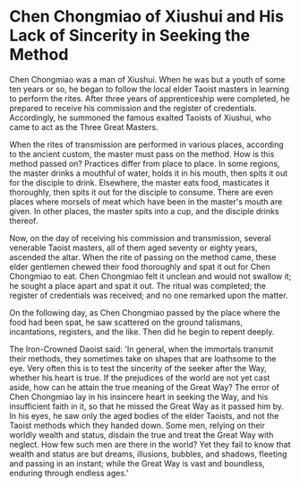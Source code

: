 # Chen Chongmiao of Xiushui and His Lack of Sincerity in Seeking the Method

Chen Chongmiao was a man of Xiushui. When he was but a youth of some ten years or so, he began to follow the local elder Taoist masters in learning to perform the rites. After three years of apprenticeship were completed, he prepared to receive his commission and the register of credentials. Accordingly, he summoned the famous exalted Taoists of Xiushui, who came to act as the Three Great Masters.

When the rites of transmission are performed in various places, according to the ancient custom, the master must pass on the method. How is this method passed on? Practices differ from place to place. In some regions, the master drinks a mouthful of water, holds it in his mouth, then spits it out for the disciple to drink. Elsewhere, the master eats food, masticates it thoroughly, then spits it out for the disciple to consume. There are even places where morsels of meat which have been in the master's mouth are given. In other places, the master spits into a cup, and the disciple drinks thereof.

Now, on the day of receiving his commission and transmission, several venerable Taoist masters, all of them aged seventy or eighty years, ascended the altar. When the rite of passing on the method came, these elder gentlemen chewed their food thoroughly and spat it out for Chen Chongmiao to eat. Chen Chongmiao felt it unclean and would not swallow it; he sought a place apart and spat it out. The ritual was completed; the register of credentials was received; and no one remarked upon the matter.

On the following day, as Chen Chongmiao passed by the place where the food had been spat, he saw scattered on the ground talismans, incantations, registers, and the like. Then did he begin to repent deeply.

The Iron-Crowned Daoist said: 'In general, when the immortals transmit their methods, they sometimes take on shapes that are loathsome to the eye. Very often this is to test the sincerity of the seeker after the Way, whether his heart is true. If the prejudices of the world are not yet cast aside, how can he attain the true meaning of the Great Way? The error of Chen Chongmiao lay in his insincere heart in seeking the Way, and his insufficient faith in it, so that he missed the Great Way as it passed him by. In his eyes, he saw only the aged bodies of the elder Taoists, and not the Taoist methods which they handed down. Some men, relying on their worldly wealth and status, disdain the true and treat the Great Way with neglect. How few such men are there in the world? Yet they fail to know that wealth and status are but dreams, illusions, bubbles, and shadows, fleeting and passing in an instant; while the Great Way is vast and boundless, enduring through endless ages.'
